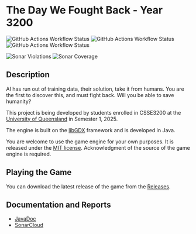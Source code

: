 # The Day We Fought Back - Year 3200

![GitHub Actions Workflow Status](https://img.shields.io/github/actions/workflow/status/UQcsse3200/2025-studio-3/game_tests.yaml?style=for-the-badge&label=Game%20Unit%20Tests)
![GitHub Actions Workflow Status](https://img.shields.io/github/actions/workflow/status/UQcsse3200/2025-studio-3/javadoc_build.yaml?style=for-the-badge&label=Javadoc%20Test%20Build)
![GitHub Actions Workflow Status](https://img.shields.io/github/actions/workflow/status/UQcsse3200/2025-studio-3/game_format.yaml?style=for-the-badge&label=Java%20Format%20Tests)

![Sonar Violations](https://img.shields.io/sonar/violations/UQcsse3200_2025-studio-3?server=https%3A%2F%2Fsonarcloud.io&style=for-the-badge)
![Sonar Coverage](https://img.shields.io/sonar/coverage/UQcsse3200_2025-studio-3?server=https%3A%2F%2Fsonarcloud.io&style=for-the-badge)


## Description

AI has run out of training data, their solution, take it from humans. You are the first to discover this, and must fight back. Will you be able to save humanity?

This project is being developed by students enrolled in CSSE3200 at the [University of Queensland](https://uq.edu.au/ "UQ Home Page") in Semester 1, 2025.

The engine is built on the [libGDX](https://libgdx.com/ "libGDX Information") framework and is developed in Java.

You are welcome to use the game engine for your own purposes. It is released under the [MIT license](https://opensource.org/licenses/MIT "MIT License Description"). Acknowledgment of the source of the game engine is required.

## Playing the Game

You can download the latest release of the game from the [Releases](https://github.com/UQcsse3200/2025-studio-3/releases).

## Documentation and Reports

- [JavaDoc](https://uqcsse3200.github.io/2025-studio-3/)
- [SonarCloud](https://sonarcloud.io/project/overview?id=UQcsse3200_2025-studio-3)
